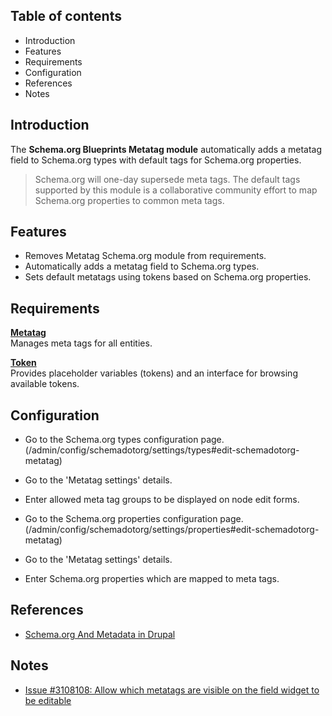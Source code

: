 Table of contents
-----------------

* Introduction
* Features
* Requirements
* Configuration
* References
* Notes


Introduction
------------

The **Schema.org Blueprints Metatag module** automatically adds a metatag field
to Schema.org types with default tags for Schema.org properties.

> Schema.org will one-day supersede meta tags. The default tags supported by
> this module is a collaborative community effort to map Schema.org properties
> to common meta tags.


Features
--------

- Removes Metatag Schema.org module from requirements.
- Automatically adds a metatag field to Schema.org types.
- Sets default metatags using tokens based on Schema.org properties. 


Requirements
------------

**[Metatag](https://www.drupal.org/project/metatag)**  
Manages meta tags for all entities.

**[Token](https://www.drupal.org/project/token)**  
Provides placeholder variables (tokens) and an interface for browsing available tokens.


Configuration
-------------

- Go to the Schema.org types configuration page.  
  (/admin/config/schemadotorg/settings/types#edit-schemadotorg-metatag)
- Go to the 'Metatag settings' details.
- Enter allowed meta tag groups to be displayed on node edit forms.

- Go to the Schema.org properties configuration page.  
  (/admin/config/schemadotorg/settings/properties#edit-schemadotorg-metatag)
- Go to the 'Metatag settings' details.
- Enter Schema.org properties which are mapped to meta tags.


References
----------

- [Schema.org And Metadata in Drupal](https://www.droptica.com/blog/schemaorg-and-metadata-drupal/)


Notes
-----

- [Issue #3108108: Allow which metatags are visible on the field widget to be editable](https://www.drupal.org/project/metatag/issues/3108108)
